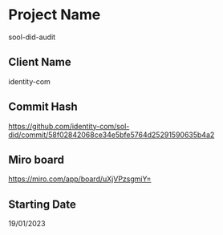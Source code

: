 # Project Name

sool-did-audit

## Client Name

identity-com

## Commit Hash

https://github.com/identity-com/sol-did/commit/58f02842068ce34e5bfe5764d25291590635b4a2

## Miro board

https://miro.com/app/board/uXjVPzsgmiY=

## Starting Date

19/01/2023

